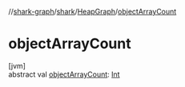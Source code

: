 //[shark-graph](../../../index.md)/[shark](../index.md)/[HeapGraph](index.md)/[objectArrayCount](object-array-count.md)

# objectArrayCount

[jvm]\
abstract val [objectArrayCount](object-array-count.md): [Int](https://kotlinlang.org/api/latest/jvm/stdlib/kotlin/-int/index.html)
